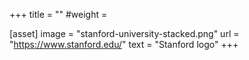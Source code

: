 +++
title = ""
#weight = 

[asset]
  image = "stanford-university-stacked.png"
  url = "https://www.stanford.edu/"
  text = "Stanford logo"
+++
